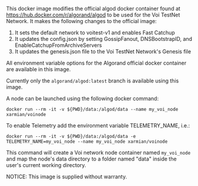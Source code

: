 This docker image modifies the official algod docker container found at https://hub.docker.com/r/algorand/algod to be used for the Voi TestNet Network. It makes the following changes to the official image:

1. It sets the default network to voitest-v1 and enables Fast Catchup
2. It updates the config.json by setting GossipFanout, DNSBootstrapID, and EnableCatchupFromArchiveServers
2. It updates the genesis.json file to the Voi TestNet Network's Genesis file

All environment variable options for the Algorand official docker container are available in this image.

Currently only the `algorand/algod:latest` branch is available using this image.

A node can be launched using the following docker command:

```docker run --rm -it -v ${PWD}/data:/algod/data --name my_voi_node xarmian/voinode```

To enable Telemetry add the environment variable TELEMETRY_NAME, i.e.:

```docker run --rm -it -v ${PWD}/data:/algod/data -e TELEMETRY_NAME=my_voi_node --name my_voi_node xarmian/voinode```

This command will create a Voi network node container named `my_voi_node` and map the node's data directory to a folder named "data" inside the user's current working directory.

NOTICE: This image is supplied without warranty.
